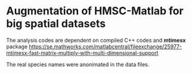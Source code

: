 # Augmentation of HMSC-Matlab for big spatial datasets

The analysis codes are dependent on compiled C++ codes and <b>mtimesx</b> package
https://se.mathworks.com/matlabcentral/fileexchange/25977-mtimesx-fast-matrix-multiply-with-multi-dimensional-support

The real species names were anonimated in the data files.

